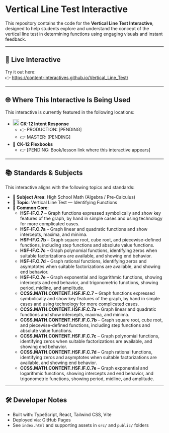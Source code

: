 # Vertical Line Test Interactive

This repository contains the code for the **Vertical Line Test Interactive**, designed to help students explore and understand the concept of the vertical line test in determining functions using engaging visuals and instant feedback.

---

## 🔗 Live Interactive

Try it out here:  
👉 https://content-interactives.github.io/Vertical_Line_Test/

---

## 🌐 Where This Interactive Is Being Used

This interactive is currently featured in the following locations:

- <img width="20" height="20" alt="image" src="https://github.com/user-attachments/assets/5d12571f-8e12-4441-98ab-c0bc94069a96" /> **CK-12 Intent Response**  
  - 👉 PRODUCTION: [PENDING]  
  - 👉 MASTER: [PENDING]
- 📘 **CK-12 Flexbooks**  
  - 👉 [PENDING: Book/lesson link where this interactive appears]

---

## 📚 Standards & Subjects

This interactive aligns with the following topics and standards:

- **📂 Subject Area**: High School Math (Algebra / Pre-Calculus)  
- **🧮 Topic**: Vertical Line Test — Identifying Functions  
- **📏 Common Core**:  
  - **HSF-IF.C.7** – Graph functions expressed symbolically and show key features of the graph, by hand in simple cases and using technology for more complicated cases.  
  - **HSF-IF.C.7a** – Graph linear and quadratic functions and show intercepts, maxima, and minima.  
  - **HSF-IF.C.7b** – Graph square root, cube root, and piecewise-defined functions, including step functions and absolute value functions.  
  - **HSF-IF.C.7c** – Graph polynomial functions, identifying zeros when suitable factorizations are available, and showing end behavior.  
  - **HSF-IF.C.7d** – Graph rational functions, identifying zeros and asymptotes when suitable factorizations are available, and showing end behavior.  
  - **HSF-IF.C.7e** – Graph exponential and logarithmic functions, showing intercepts and end behavior, and trigonometric functions, showing period, midline, and amplitude.  
  - **CCSS.MATH.CONTENT.HSF.IF.C.7** – Graph functions expressed symbolically and show key features of the graph, by hand in simple cases and using technology for more complicated cases.  
  - **CCSS.MATH.CONTENT.HSF.IF.C.7a** – Graph linear and quadratic functions and show intercepts, maxima, and minima.  
  - **CCSS.MATH.CONTENT.HSF.IF.C.7b** – Graph square root, cube root, and piecewise-defined functions, including step functions and absolute value functions.  
  - **CCSS.MATH.CONTENT.HSF.IF.C.7c** – Graph polynomial functions, identifying zeros when suitable factorizations are available, and showing end behavior.  
  - **CCSS.MATH.CONTENT.HSF.IF.C.7d** – Graph rational functions, identifying zeros and asymptotes when suitable factorizations are available, and showing end behavior.  
  - **CCSS.MATH.CONTENT.HSF.IF.C.7e** – Graph exponential and logarithmic functions, showing intercepts and end behavior, and trigonometric functions, showing period, midline, and amplitude.

---

## 🛠️ Developer Notes

- Built with: TypeScript, React, Tailwind CSS, Vite  
- Deployed via: GitHub Pages  
- See `index.html` and supporting assets in `src/` and `public/` folders
